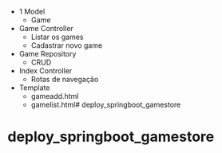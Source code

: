 - 1 Model
    - Game
- Game Controller
    - Listar os games
    - Cadastrar novo game
- Game Repository
    - CRUD
- Index Controller
    - Rotas de navegação
- Template
    - gameadd.html
    - gamelist.html# deploy_springboot_gamestore
# deploy_springboot_gamestore
